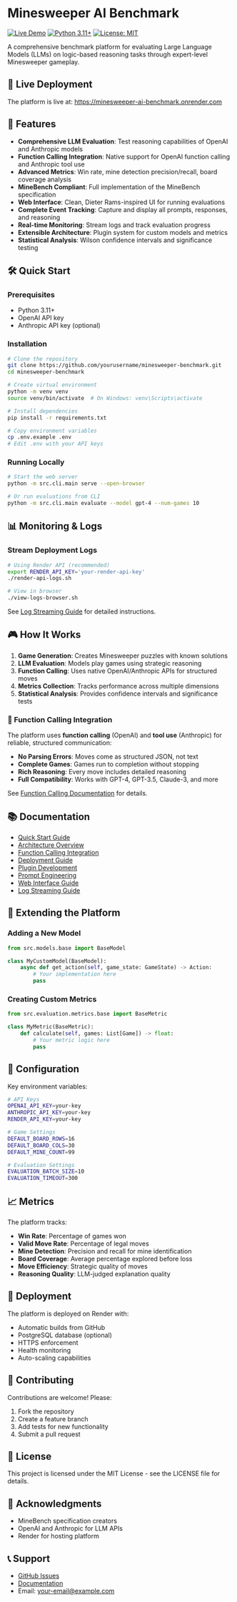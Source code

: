 # Minesweeper AI Benchmark

[![Live Demo](https://img.shields.io/badge/Live-Demo-green)](https://minesweeper-ai-benchmark.onrender.com)
[![Python 3.11+](https://img.shields.io/badge/python-3.11+-blue.svg)](https://www.python.org/downloads/)
[![License: MIT](https://img.shields.io/badge/License-MIT-yellow.svg)](https://opensource.org/licenses/MIT)

A comprehensive benchmark platform for evaluating Large Language Models (LLMs) on logic-based reasoning tasks through expert-level Minesweeper gameplay.

## 🚀 Live Deployment

The platform is live at: https://minesweeper-ai-benchmark.onrender.com

## 🎯 Features

- **Comprehensive LLM Evaluation**: Test reasoning capabilities of OpenAI and Anthropic models
- **Function Calling Integration**: Native support for OpenAI function calling and Anthropic tool use
- **Advanced Metrics**: Win rate, mine detection precision/recall, board coverage analysis
- **MineBench Compliant**: Full implementation of the MineBench specification
- **Web Interface**: Clean, Dieter Rams-inspired UI for running evaluations
- **Complete Event Tracking**: Capture and display all prompts, responses, and reasoning
- **Real-time Monitoring**: Stream logs and track evaluation progress
- **Extensible Architecture**: Plugin system for custom models and metrics
- **Statistical Analysis**: Wilson confidence intervals and significance testing

## 🛠️ Quick Start

### Prerequisites

- Python 3.11+
- OpenAI API key
- Anthropic API key (optional)

### Installation

```bash
# Clone the repository
git clone https://github.com/yourusername/minesweeper-benchmark.git
cd minesweeper-benchmark

# Create virtual environment
python -m venv venv
source venv/bin/activate  # On Windows: venv\Scripts\activate

# Install dependencies
pip install -r requirements.txt

# Copy environment variables
cp .env.example .env
# Edit .env with your API keys
```

### Running Locally

```bash
# Start the web server
python -m src.cli.main serve --open-browser

# Or run evaluations from CLI
python -m src.cli.main evaluate --model gpt-4 --num-games 10
```

## 📊 Monitoring & Logs

### Stream Deployment Logs

```bash
# Using Render API (recommended)
export RENDER_API_KEY='your-render-api-key'
./render-api-logs.sh

# View in browser
./view-logs-browser.sh
```

See [Log Streaming Guide](docs/log-streaming.md) for detailed instructions.

## 🎮 How It Works

1. **Game Generation**: Creates Minesweeper puzzles with known solutions
2. **LLM Evaluation**: Models play games using strategic reasoning
3. **Function Calling**: Uses native OpenAI/Anthropic APIs for structured moves
4. **Metrics Collection**: Tracks performance across multiple dimensions
5. **Statistical Analysis**: Provides confidence intervals and significance tests

### 🤖 Function Calling Integration

The platform uses **function calling** (OpenAI) and **tool use** (Anthropic) for reliable, structured communication:

- **No Parsing Errors**: Moves come as structured JSON, not text
- **Complete Games**: Games run to completion without stopping
- **Rich Reasoning**: Every move includes detailed reasoning
- **Full Compatibility**: Works with GPT-4, GPT-3.5, Claude-3, and more

See [Function Calling Documentation](docs/function-calling.md) for details.

## 📚 Documentation

- [Quick Start Guide](docs/quickstart.md)
- [Architecture Overview](docs/architecture.md)
- [Function Calling Integration](docs/function-calling.md)
- [Deployment Guide](docs/deployment-render.md)
- [Plugin Development](docs/plugin-development.md)
- [Prompt Engineering](docs/prompt-engineering.md)
- [Web Interface Guide](docs/web-interface.md)
- [Log Streaming Guide](docs/log-streaming.md)

## 🧩 Extending the Platform

### Adding a New Model

```python
from src.models.base import BaseModel

class MyCustomModel(BaseModel):
    async def get_action(self, game_state: GameState) -> Action:
        # Your implementation here
        pass
```

### Creating Custom Metrics

```python
from src.evaluation.metrics.base import BaseMetric

class MyMetric(BaseMetric):
    def calculate(self, games: List[Game]) -> float:
        # Your metric logic here
        pass
```

## 🔧 Configuration

Key environment variables:

```bash
# API Keys
OPENAI_API_KEY=your-key
ANTHROPIC_API_KEY=your-key
RENDER_API_KEY=your-key

# Game Settings
DEFAULT_BOARD_ROWS=16
DEFAULT_BOARD_COLS=30
DEFAULT_MINE_COUNT=99

# Evaluation Settings
EVALUATION_BATCH_SIZE=10
EVALUATION_TIMEOUT=300
```

## 📈 Metrics

The platform tracks:

- **Win Rate**: Percentage of games won
- **Valid Move Rate**: Percentage of legal moves
- **Mine Detection**: Precision and recall for mine identification
- **Board Coverage**: Average percentage explored before loss
- **Move Efficiency**: Strategic quality of moves
- **Reasoning Quality**: LLM-judged explanation quality

## 🚀 Deployment

The platform is deployed on Render with:

- Automatic builds from GitHub
- PostgreSQL database (optional)
- HTTPS enforcement
- Health monitoring
- Auto-scaling capabilities

## 🤝 Contributing

Contributions are welcome! Please:

1. Fork the repository
2. Create a feature branch
3. Add tests for new functionality
4. Submit a pull request

## 📄 License

This project is licensed under the MIT License - see the LICENSE file for details.

## 🙏 Acknowledgments

- MineBench specification creators
- OpenAI and Anthropic for LLM APIs
- Render for hosting platform

## 📞 Support

- [GitHub Issues](https://github.com/yourusername/minesweeper-benchmark/issues)
- [Documentation](docs/)
- Email: your-email@example.com